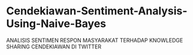 # Cendekiawan-Sentiment-Analysis-Using-Naive-Bayes
ANALISIS SENTIMEN RESPON MASYARAKAT TERHADAP KNOWLEDGE SHARING CENDEKIAWAN DI TWITTER
